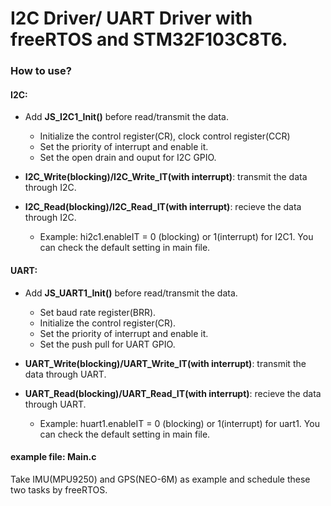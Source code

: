# I2C Driver/ UART Driver with freeRTOS and STM32F103C8T6.

### How to use?
#### I2C:

* Add **JS_I2C1_Init()** before read/transmit the data. 
  * Initialize the control register(CR), clock control register(CCR) 
  * Set the priority of interrupt and enable it.
  * Set the open drain and ouput for I2C GPIO.
  
* **I2C_Write(blocking)/I2C_Write_IT(with interrupt)**: transmit the data through I2C.
* **I2C_Read(blocking)/I2C_Read_IT(with interrupt)**: recieve the data through I2C.
  * Example: hi2c1.enableIT = 0 (blocking) or 1(interrupt) for I2C1. You can check the default setting in main file.
  
#### UART:

* Add **JS_UART1_Init()** before read/transmit the data. 
  * Set baud rate register(BRR).
  * Initialize the control register(CR).
  * Set the priority of interrupt and enable it.
  * Set the push pull for UART GPIO.
 
* **UART_Write(blocking)/UART_Write_IT(with interrupt)**: transmit the data through UART.
* **UART_Read(blocking)/UART_Read_IT(with interrupt)**: recieve the data through UART.
  * Example: huart1.enableIT = 0 (blocking) or 1(interrupt) for uart1. You can check the default setting in main file.
  
#### example file: Main.c
Take IMU(MPU9250) and GPS(NEO-6M) as example and schedule these two tasks by freeRTOS.
